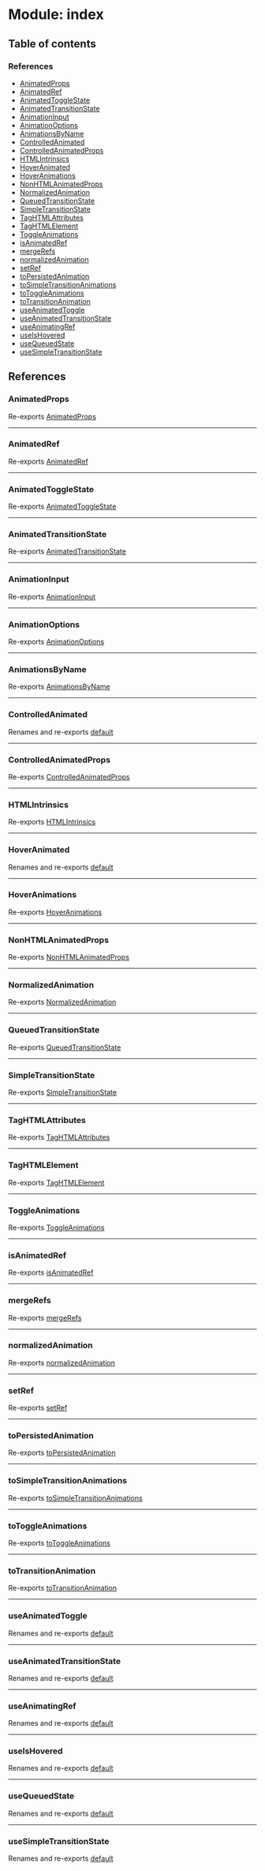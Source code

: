 # Module: index

## Table of contents

### References

- [AnimatedProps](../wiki/index#animatedprops)
- [AnimatedRef](../wiki/index#animatedref)
- [AnimatedToggleState](../wiki/index#animatedtogglestate)
- [AnimatedTransitionState](../wiki/index#animatedtransitionstate)
- [AnimationInput](../wiki/index#animationinput)
- [AnimationOptions](../wiki/index#animationoptions)
- [AnimationsByName](../wiki/index#animationsbyname)
- [ControlledAnimated](../wiki/index#controlledanimated)
- [ControlledAnimatedProps](../wiki/index#controlledanimatedprops)
- [HTMLIntrinsics](../wiki/index#htmlintrinsics)
- [HoverAnimated](../wiki/index#hoveranimated)
- [HoverAnimations](../wiki/index#hoveranimations)
- [NonHTMLAnimatedProps](../wiki/index#nonhtmlanimatedprops)
- [NormalizedAnimation](../wiki/index#normalizedanimation)
- [QueuedTransitionState](../wiki/index#queuedtransitionstate)
- [SimpleTransitionState](../wiki/index#simpletransitionstate)
- [TagHTMLAttributes](../wiki/index#taghtmlattributes)
- [TagHTMLElement](../wiki/index#taghtmlelement)
- [ToggleAnimations](../wiki/index#toggleanimations)
- [isAnimatedRef](../wiki/index#isanimatedref)
- [mergeRefs](../wiki/index#mergerefs)
- [normalizedAnimation](../wiki/index#normalizedanimation-1)
- [setRef](../wiki/index#setref)
- [toPersistedAnimation](../wiki/index#topersistedanimation)
- [toSimpleTransitionAnimations](../wiki/index#tosimpletransitionanimations)
- [toToggleAnimations](../wiki/index#totoggleanimations)
- [toTransitionAnimation](../wiki/index#totransitionanimation)
- [useAnimatedToggle](../wiki/index#useanimatedtoggle)
- [useAnimatedTransitionState](../wiki/index#useanimatedtransitionstate)
- [useAnimatingRef](../wiki/index#useanimatingref)
- [useIsHovered](../wiki/index#useishovered)
- [useQueuedState](../wiki/index#usequeuedstate)
- [useSimpleTransitionState](../wiki/index#usesimpletransitionstate)

## References

### AnimatedProps

Re-exports [AnimatedProps](../wiki/components.common#animatedprops)

___

### AnimatedRef

Re-exports [AnimatedRef](../wiki/hooks.useAnimatedRef.AnimatedRef)

___

### AnimatedToggleState

Re-exports [AnimatedToggleState](../wiki/hooks.useAnimatedToggle#animatedtogglestate)

___

### AnimatedTransitionState

Re-exports [AnimatedTransitionState](../wiki/hooks.useAnimatedTransitionState#animatedtransitionstate)

___

### AnimationInput

Re-exports [AnimationInput](../wiki/AnimationInput#animationinput)

___

### AnimationOptions

Re-exports [AnimationOptions](../wiki/AnimationInput#animationoptions)

___

### AnimationsByName

Re-exports [AnimationsByName](../wiki/AnimationInput#animationsbyname)

___

### ControlledAnimated

Renames and re-exports [default](../wiki/components.ControlledAnimated#default)

___

### ControlledAnimatedProps

Re-exports [ControlledAnimatedProps](../wiki/components.ControlledAnimated#controlledanimatedprops)

___

### HTMLIntrinsics

Re-exports [HTMLIntrinsics](../wiki/components.common#htmlintrinsics)

___

### HoverAnimated

Renames and re-exports [default](../wiki/components.HoverAnimated#default)

___

### HoverAnimations

Re-exports [HoverAnimations](../wiki/components.HoverAnimated#hoveranimations)

___

### NonHTMLAnimatedProps

Re-exports [NonHTMLAnimatedProps](../wiki/components.common.NonHTMLAnimatedProps)

___

### NormalizedAnimation

Re-exports [NormalizedAnimation](../wiki/AnimationInput.NormalizedAnimation)

___

### QueuedTransitionState

Re-exports [QueuedTransitionState](../wiki/hooks.useQueuedState.QueuedTransitionState)

___

### SimpleTransitionState

Re-exports [SimpleTransitionState](../wiki/hooks.useSimpleTransitionState#simpletransitionstate)

___

### TagHTMLAttributes

Re-exports [TagHTMLAttributes](../wiki/components.common#taghtmlattributes)

___

### TagHTMLElement

Re-exports [TagHTMLElement](../wiki/components.common#taghtmlelement)

___

### ToggleAnimations

Re-exports [ToggleAnimations](../wiki/hooks.useAnimatedToggle#toggleanimations)

___

### isAnimatedRef

Re-exports [isAnimatedRef](../wiki/hooks.useAnimatedRef#isanimatedref)

___

### mergeRefs

Re-exports [mergeRefs](../wiki/components.common#mergerefs)

___

### normalizedAnimation

Re-exports [normalizedAnimation](../wiki/AnimationInput#normalizedanimation)

___

### setRef

Re-exports [setRef](../wiki/components.common#setref)

___

### toPersistedAnimation

Re-exports [toPersistedAnimation](../wiki/animationInputMappers#topersistedanimation)

___

### toSimpleTransitionAnimations

Re-exports [toSimpleTransitionAnimations](../wiki/animationInputMappers#tosimpletransitionanimations)

___

### toToggleAnimations

Re-exports [toToggleAnimations](../wiki/animationInputMappers#totoggleanimations)

___

### toTransitionAnimation

Re-exports [toTransitionAnimation](../wiki/animationInputMappers#totransitionanimation)

___

### useAnimatedToggle

Renames and re-exports [default](../wiki/hooks.useAnimatedToggle#default)

___

### useAnimatedTransitionState

Renames and re-exports [default](../wiki/hooks.useAnimatedTransitionState#default)

___

### useAnimatingRef

Renames and re-exports [default](../wiki/hooks.useAnimatedRef#default)

___

### useIsHovered

Renames and re-exports [default](../wiki/hooks.useIsHovered#default)

___

### useQueuedState

Renames and re-exports [default](../wiki/hooks.useQueuedState#default)

___

### useSimpleTransitionState

Renames and re-exports [default](../wiki/hooks.useSimpleTransitionState#default)
